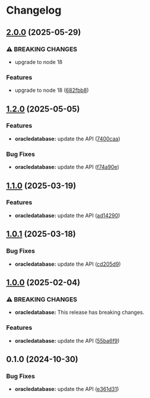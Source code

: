 # Changelog

## [2.0.0](https://github.com/googleapis/google-api-nodejs-client/compare/oracledatabase-v1.2.0...oracledatabase-v2.0.0) (2025-05-29)


### ⚠ BREAKING CHANGES

* upgrade to node 18

### Features

* upgrade to node 18 ([682fbb8](https://github.com/googleapis/google-api-nodejs-client/commit/682fbb869189ae92b3e9a194d37d0548af0c1f92))

## [1.2.0](https://github.com/googleapis/google-api-nodejs-client/compare/oracledatabase-v1.1.0...oracledatabase-v1.2.0) (2025-05-05)


### Features

* **oracledatabase:** update the API ([7400caa](https://github.com/googleapis/google-api-nodejs-client/commit/7400caa24a16cfd90bd22555880b82ffdb9d7d0e))


### Bug Fixes

* **oracledatabase:** update the API ([f74a90e](https://github.com/googleapis/google-api-nodejs-client/commit/f74a90ec2a2a6d6aa1efd804dd539f040b971372))

## [1.1.0](https://github.com/googleapis/google-api-nodejs-client/compare/oracledatabase-v1.0.1...oracledatabase-v1.1.0) (2025-03-19)


### Features

* **oracledatabase:** update the API ([ad14290](https://github.com/googleapis/google-api-nodejs-client/commit/ad14290e7970a2ee6914c864b2bf14ccf26d61a6))

## [1.0.1](https://github.com/googleapis/google-api-nodejs-client/compare/oracledatabase-v1.0.0...oracledatabase-v1.0.1) (2025-03-18)


### Bug Fixes

* **oracledatabase:** update the API ([cd205d9](https://github.com/googleapis/google-api-nodejs-client/commit/cd205d956b5f00dd9200baef25daa3b193fbf351))

## [1.0.0](https://github.com/googleapis/google-api-nodejs-client/compare/oracledatabase-v0.1.0...oracledatabase-v1.0.0) (2025-02-04)


### ⚠ BREAKING CHANGES

* **oracledatabase:** This release has breaking changes.

### Features

* **oracledatabase:** update the API ([55ba6f9](https://github.com/googleapis/google-api-nodejs-client/commit/55ba6f9c29cabce7a62cd2b09630dc7b90abfe80))

## 0.1.0 (2024-10-30)


### Bug Fixes

* **oracledatabase:** update the API ([e361d31](https://github.com/googleapis/google-api-nodejs-client/commit/e361d31ccd5bfeb92bd259ddc4b4d894422815b4))
